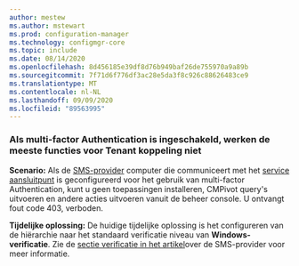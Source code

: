 ```yaml
---
author: mestew
ms.author: mstewart
ms.prod: configuration-manager
ms.technology: configmgr-core
ms.topic: include
ms.date: 08/14/2020
ms.openlocfilehash: 8d456185e39df8d76b949baf26de755970a9a89b
ms.sourcegitcommit: 7f71d6f776df3ac28e5da3f8c926c88626483ce9
ms.translationtype: MT
ms.contentlocale: nl-NL
ms.lasthandoff: 09/09/2020
ms.locfileid: "89563995"
---
```

<!--Don't apply H2 in this include file since they are context driven by article-->

### <a name="when-multi-factor-authentication-is-enabled-most-tenant-attach-features-dont-work"></a><a name="bkmk_mfa"></a> Als multi-factor Authentication is ingeschakeld, werken de meeste functies voor Tenant koppeling niet
<!--7986450, 7988266-->
**Scenario:** Als de [SMS-provider](../../core/plan-design/hierarchy/plan-for-the-sms-provider.md) computer die communiceert met het [service aansluitpunt](../../core/servers/deploy/configure/about-the-service-connection-point.md) is geconfigureerd voor het gebruik van multi-factor Authentication, kunt u geen toepassingen installeren, CMPivot query's uitvoeren en andere acties uitvoeren vanuit de beheer console. U ontvangt fout code 403, verboden.  

**Tijdelijke oplossing:** De huidige tijdelijke oplossing is het configureren van de hiërarchie naar het standaard verificatie niveau van **Windows-verificatie**. Zie de [sectie verificatie in het artikel](../../core/plan-design/hierarchy/plan-for-the-sms-provider.md#bkmk_auth)over de SMS-provider voor meer informatie.

